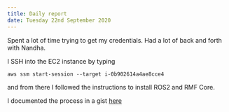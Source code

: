 ```yaml
---
title: Daily report
date: Tuesday 22nd September 2020
---
```


Spent a lot of time trying to get my credentials. Had a lot of back and forth with Nandha.

I SSH into the EC2 instance by typing

`aws ssm start-session --target i-0b902614a4ae8cce4`

and from there I followed the instructions to install ROS2 and RMF Core.

I documented the process in a gist [here](https://gist.github.com/lieuzhenghong/966e5cc28de599dcf10afc9f25d32a71)
